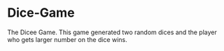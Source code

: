 # Dice-Game
The Dicee Game. This game generated two random dices and the player who gets larger number on the dice wins.
